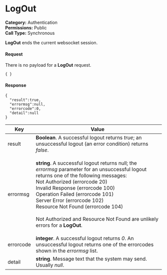 # LogOut

**Category:** Authentication\
**Permissions:** Public\
**Call Type:** Synchronous

**LogOut** ends the current websocket session.

#### Request <a href="#request" id="request"></a>

There is no payload for a **LogOut** request.

```
{ }
```

#### Response <a href="#response" id="response"></a>

```
{
  "result":true,
  "errormsg":null,
  "errorcode":0,
  "detail":null
}
```

| Key       | Value                                                                                                                                                                                                                                                                                                                                                                                                                                              |
| --------- | -------------------------------------------------------------------------------------------------------------------------------------------------------------------------------------------------------------------------------------------------------------------------------------------------------------------------------------------------------------------------------------------------------------------------------------------------- |
| result    | **Boolean**. A successful logout returns _true_; an unsuccessful logout (an error condition) returns _false_.                                                                                                                                                                                                                                                                                                                                      |
| errormsg  | <p><strong>string</strong>. A successful logout returns null; the <em>errormsg</em> parameter for an unsuccessful logout returns one of the following messages:<br>Not Authorized (errorcode 20)<br>Invalid Response (errorcode 100)<br>Operation Failed (errorcode 101)<br>Server Error (errorcode 102)<br>Resource Not Found (errorcode 104)<br><br>Not Authorized and Resource Not Found are unlikely errors for a <strong>LogOut</strong>.</p> |
| errorcode | **integer**. A successful logout returns _0_. An unsuccessful logout returns one of the errorcodes shown in the _errormsg_ list.                                                                                                                                                                                                                                                                                                                   |
| detail    | **string**. Message text that the system may send. Usually _null_.                                                                                                                                                                                                                                                                                                                                                                                 |
